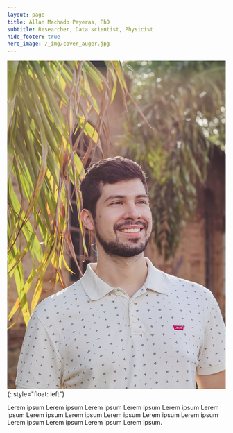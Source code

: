 ```yaml
---
layout: page
title: Allan Machado Payeras, PhD
subtitle: Researcher, Data scientist, Physicist
hide_footer: true
hero_image: /_img/cover_auger.jpg
---
```



![image](/_img/allan.jpg){: style="float: left"}

Lerem ipsum Lerem ipsum Lerem ipsum Lerem ipsum Lerem ipsum Lerem ipsum Lerem ipsum Lerem ipsum Lerem ipsum Lerem ipsum Lerem ipsum Lerem ipsum Lerem ipsum Lerem ipsum Lerem ipsum.